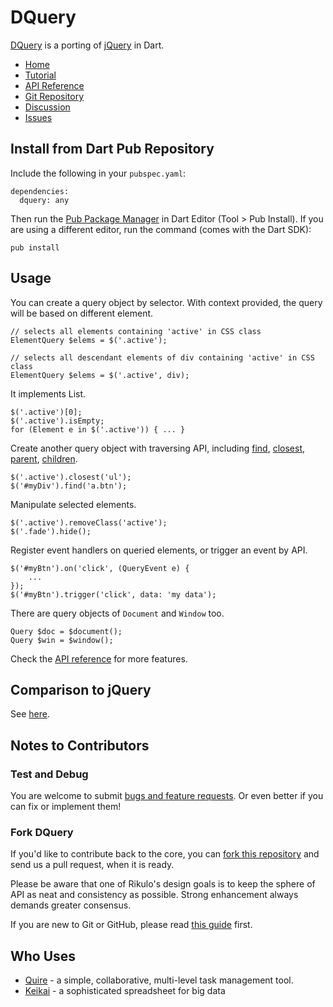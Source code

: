 # DQuery

[DQuery](http://rikulo.org) is a porting of [jQuery](http://jquery.com/) in Dart.

* [Home](http://rikulo.org)
* [Tutorial](http://blog.rikulo.org/posts/2013/May/General/bootjack-and-dquery/)
* [API Reference](http://www.dartdocs.org/documentation/dquery/1.0.0/index.html)
* [Git Repository](https://github.com/rikulo/dquery)
* [Discussion](http://stackoverflow.com/questions/tagged/rikulo)
* [Issues](https://github.com/rikulo/dquery/issues)

## Install from Dart Pub Repository

Include the following in your `pubspec.yaml`:

    dependencies:
      dquery: any

Then run the [Pub Package Manager](http://pub.dartlang.org/doc) in Dart Editor (Tool > Pub Install). If you are using a different editor, run the command
(comes with the Dart SDK):

    pub install

## Usage

You can create a query object by selector. With context provided, the query will be based on different element.

    // selects all elements containing 'active' in CSS class
	ElementQuery $elems = $('.active');
	
	// selects all descendant elements of div containing 'active' in CSS class
	ElementQuery $elems = $('.active', div);

It implements List<Element>.

	$('.active')[0];
	$('.active').isEmpty;
	for (Element e in $('.active')) { ... }

Create another query object with traversing API, including [find](http://api.rikulo.org/dquery/latest/dquery/DQuery.html#find), [closest](http://api.rikulo.org/dquery/latest/dquery/ElementQuery.html#closest), [parent](http://api.rikulo.org/dquery/latest/dquery/ElementQuery.html#parent), [children](http://api.rikulo.org/dquery/latest/dquery/ElementQuery.html#children).

	$('.active').closest('ul');
	$('#myDiv').find('a.btn');

Manipulate selected elements.

	$('.active').removeClass('active');
	$('.fade').hide();

Register event handlers on queried elements, or trigger an event by API.

	$('#myBtn').on('click', (QueryEvent e) {
		...
	});
	$('#myBtn').trigger('click', data: 'my data');

There are query objects of `Document` and `Window` too.

	Query $doc = $document();
	Query $win = $window();

Check the [API reference](http://api.rikulo.org/dquery/latest/dquery.html) for more features.

## Comparison to jQuery

See [here](https://github.com/rikulo/dquery/blob/master/doc/Comparison.md).

## Notes to Contributors

### Test and Debug

You are welcome to submit [bugs and feature requests](https://github.com/rikulo/dquery/issues). Or even better if you can fix or implement them!

### Fork DQuery

If you'd like to contribute back to the core, you can [fork this repository](https://help.github.com/articles/fork-a-repo) and send us a pull request, when it is ready.

Please be aware that one of Rikulo's design goals is to keep the sphere of API as neat and consistency as possible. Strong enhancement always demands greater consensus.

If you are new to Git or GitHub, please read [this guide](https://help.github.com/) first.

## Who Uses

* [Quire](https://quire.io) - a simple, collaborative, multi-level task management tool.
* [Keikai](https://keikai.io) - a sophisticated spreadsheet for big data
